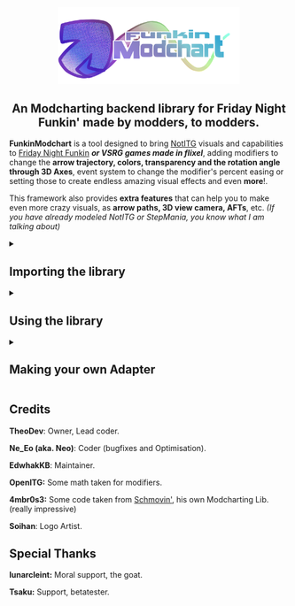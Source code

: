 <p align="center">
  <div align="center">
    <img src="github/imagotipo.png" alt="17Undertoaderos Logo" style="width:65%; height:auto;"/>
  </div>

  <h2 align="center">An Modcharting backend library for Friday Night Funkin' made by modders, to modders.</h2>
</p>

**FunkinModchart** is a tool designed to bring [NotITG](https://www.noti.tg/) visuals and capabilities to [Friday Night Funkin](https://ninja-muffin24.itch.io/funkin) ***or VSRG games made in flixel***, adding modifiers to change the **arrow trajectory, colors, transparency and the  rotation angle through 3D Axes**, event system to change the modifier's percent easing or setting those to create endless amazing visual effects and even **more**!.

This framework also provides **extra features** that can help you to make even more crazy visuals, as **arrow paths, 3D view camera, AFTs**, etc. *(If you have already modeled NotITG or StepMania, you know what I am talking about)*

<details>
<summary><h2>Importing the library</h2></summary>

This library currently has support for multiple Friday Night Funkin' engines, such as [Codename Engine](https://codename-engine.com), [Psych Engine](https://github.com/ShadowMario/FNF-PsychEngine) and [FPS Plus](https://github.com/ThatRozebudDude/FPS-Plus-Public) click [here](https://github.com/TheoDevelops/FunkinModchart/blob/main/SUPPORT.md) for more information, and only takes a couple of lines of code to import it:

#### Go to your project and open `Project.xml`
At the bottom of where the haxelib section is, paste this code.
```xml
<haxedef name="FM_ENGINE" value="YOUR_ENGINE"/>
<haxedef name="FM_ENGINE_VERSION" value="ENGINE_VERSION"/>

<haxelib name="funkin-modchart" />
<haxeflag name="--macro" value="modchart.backend.macros.Macro.includeFiles()"/>
```

Fill in the definitions with your engine name and version using the [format](https://github.com/TheoDevelops/FunkinModchart/blob/main/SUPPORT.md) mentioned.

And if you did everything good, it should compile and work normal !

</details>

<details>
<summary><h2>Using the library</h2></summary>

This is the easiest thing, you only have to do a couple of steps for add the modchart instance to a song.

#### Import `modchart.Manager`
And then make an instance of it, and add it to the state.

```haxe
var funkin_modchart_instance:Manager = new Manager();
// On your create function.
add(funkin_modchart_instance);
```

This can be done via haxe scripts or source code, and will soon be possible in PsychLua for `PSYCH` as well.

Make sure that at the time you create the instance, the notes and strums were already generated.
This now all the stuff should be working, do your stuff now.

#### Making a Modchart
First, you should know all the modcharting functions, check them [here](https://github.com/TheoDevelops/FunkinModchart/blob/main/DOC.md).
To make a modchart you don't necessarily have to follow instructions, it's a matter of experimenting with the modifiers and all the functions that FunkinModchart offers, although previous experience with The Mirin Template and NotITG would help you design a good modchart more easily.

</details>

<details>
<summary><h2>Making your own Adapter</h2></summary>

An **Adapter** is a wrapper class which contains all the methods required by the modchart manager to work.
Before you make the Adapter for your Friday Night Funkin' Engine or your VSRG game, there are 2 requirements.

### Your game should be made in HaxeFlixel
I think this obvious since this was originally made for only **Friday Night Funkin'** engines, but just in case.
### Your arrows, receptors and holds needs to be a FlxSprite
FunkinModchart uses a group of custom renderers that takes a **FlxSprite** as input, so you can't use this tool if your arrow system is based on **3D Sprites** or complex graphic rendering.

To make your own Adapter, read [read the methods of the interface](/modchart/standalone/IAdapter.hx), with a little analysis, you will understand how to make your own adapters.
If you have not understood correctly, [you can rely on existing adapters](/modchart/standalone/adapters/).

The name of your adapter class will be the name required in the "FM_ENGINE" define.
One more thing you should keep in mind is that the class name must begin with a capital letter, and all other characters must begin with lowercase.

In case you want to rewrite the adapter when the game is running, you can do so. (can be useful for editors or viewing modcharts outside of the playing field).
</details>

## Credits
**TheoDev**: Owner, Lead coder.

**Ne_Eo (aka. Neo)**: Coder (bugfixes and Optimisation).

**EdwhakKB**: Maintainer.

**OpenITG:** Some math taken for modifiers.

**4mbr0s3:** Some code taken from [Schmovin'](https://github.com/4mbr0s3-2/Schmovin), his own Modcharting Lib. (really impressive)

**Soihan**: Logo Artist.

## Special Thanks

**lunarcleint:** Moral support, the goat.

**Tsaku:** Support, betatester.
